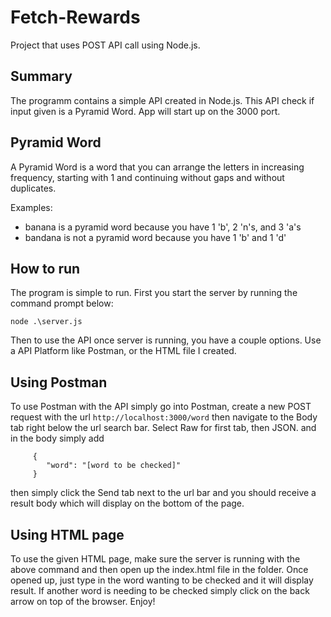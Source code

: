 # Fetch-Rewards
Project that uses POST API call using Node.js.

## Summary
The programm contains a simple API created in Node.js. This API check if input given is a Pyramid Word. App will start up on the 3000 port.

## Pyramid Word
A Pyramid Word is a word that you can arrange the letters in increasing frequency, starting with 1 and continuing without gaps and without duplicates.

Examples:

* banana is a pyramid word because you have 1 'b', 2 'n's, and 3 'a's
* bandana is not a pyramid word because you have 1 'b' and 1 'd'

## How to run
The program is simple to run. First you start the server by running the command prompt below:

`node .\server.js` 

Then to use the API once server is running, you have a couple options. Use a API Platform like Postman, or the HTML file I created.

## Using Postman
To use Postman with the API simply go into Postman, create a new POST request with the url
`http://localhost:3000/word`
then navigate to the Body tab right below the url search bar. Select Raw for first tab, then JSON. and in the body simply add 

         {
            "word": "[word to be checked]"
         }

then simply click the Send tab next to the url bar and you should receive a result body which will display on the bottom of the page.

## Using HTML page
To use the given HTML page, make sure the server is running with the above command and then open up the index.html file in the folder.
Once opened up, just type in the word wanting to be checked and it will display result. If another word is needing to be checked simply click on the back arrow
on top of the browser. Enjoy!
